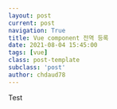 ```yaml
---
layout: post
current: post
navigation: True
title: Vue component 전역 등록
date: 2021-08-04 15:45:00
tags: [vue]
class: post-template
subclass: 'post'
author: chdaud78
---
```


Test